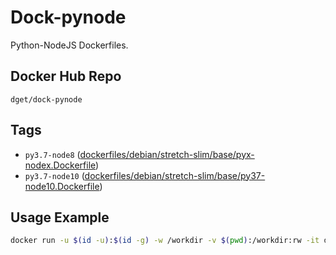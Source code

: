 # Dock-pynode

Python-NodeJS Dockerfiles.

## Docker Hub Repo

`dget/dock-pynode`

## Tags

- `py3.7-node8` ([dockerfiles/debian/stretch-slim/base/pyx-nodex.Dockerfile](https://github.com/IMBurbank/dock-pynode/blob/master/dockerfiles/debian/stretch-slim/base/pyx-nodex.Dockerfile))
- `py3.7-node10` ([dockerfiles/debian/stretch-slim/base/py37-node10.Dockerfile](https://github.com/IMBurbank/dock-pynode/blob/master/dockerfiles/debian/stretch-slim/base/py37-node10.Dockerfile))

## Usage Example

```bash
docker run -u $(id -u):$(id -g) -w /workdir -v $(pwd):/workdir:rw -it dget/dock-pynode:py3.7-node10
```